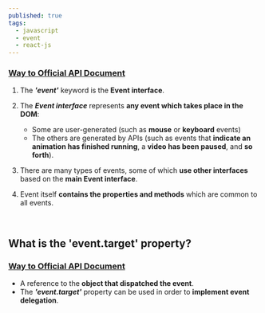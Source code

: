 ```yaml
---
published: true
tags:
  - javascript
  - event
  - react-js
---
```

### [Way to Official API Document](https://developer.mozilla.org/en-US/docs/Web/API/Event)

1. The **_'event'_** keyword is the **Event interface**.

2. The **_Event interface_** represents **any event which takes place in the DOM**:
	- Some are user-generated 
		(such as **mouse** or **keyboard** events) 
	- The others are generated by APIs 
		(such as events that **indicate an animation has finished running**, 
		a **video has been paused**, and **so forth**). 


3. There are many types of events, some of which **use other interfaces** based on the **main Event interface**. 

4. Event itself **contains the properties and methods** which are common to all events.

<br />

## What is the 'event.target' property?
### [Way to Official API Document](https://developer.mozilla.org/en-US/docs/Web/API/Event/target)

* A reference to the **object that dispatched the event**.
* The **_'event.target'_** property can be used in order to **implement event delegation**.
<br />
<br />
<br />
